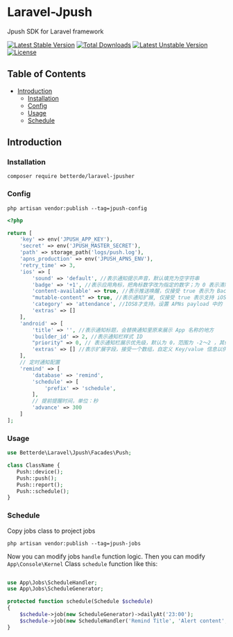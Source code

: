 # Laravel-Jpush

Jpush SDK for Laravel framework

[![Latest Stable Version](https://poser.pugx.org/betterde/laravel-jpush/v/stable)](https://packagist.org/packages/betterde/laravel-jpush)
[![Total Downloads](https://poser.pugx.org/betterde/laravel-jpush/downloads)](https://packagist.org/packages/betterde/laravel-jpush)
[![Latest Unstable Version](https://poser.pugx.org/betterde/laravel-jpush/v/unstable)](https://packagist.org/packages/betterde/laravel-jpush)
[![License](https://poser.pugx.org/betterde/laravel-jpush/license)](https://packagist.org/packages/betterde/laravel-jpush)

## Table of Contents

- <a href="#introduction">Introduction</a>
    - <a href="#installation">Installation</a>
    - <a href="#config">Config</a>
    - <a href="#usage">Usage</a>
    - <a href="#schedule">Schedule</a>


## Introduction

### Installation
```terminal
composer require betterde/laravel-jpusher
```

### Config

```terminal
php artisan vendor:publish --tag=jpush-config
```

```php
<?php

return [
    'key' => env('JPUSH_APP_KEY'),
    'secret' => env('JPUSH_MASTER_SECRET'),
    'path' => storage_path('logs/push.log'),
    'apns_production' => env('JPUSH_APNS_ENV'),
    'retry_time' => 3,
    'ios' => [
        'sound' => 'default', //表示通知提示声音，默认填充为空字符串
        'badge' => '+1', //表示应用角标，把角标数字改为指定的数字；为 0 表示清除，支持 '+1','-1' 这样的字符串，表示在原有的 badge 基础上进行增减，默认填充为 '+1'
        'content-available' => true, //表示推送唤醒，仅接受 true 表示为 Background Remote Notification，若不填默认表示普通的 Remote Notification
        "mutable-content" => true, //表示通知扩展, 仅接受 true 表示支持 iOS10 的 UNNotificationServiceExtension, 若不填默认表示普通的 Remote Notification
        'category' => 'attendance', //IOS8才支持。设置 APNs payload 中的 'category' 字段值
        'extras' => []
    ],
    'android' => [
        'title' => '', //表示通知标题，会替换通知里原来展示 App 名称的地方
        'builder_id' => 2, //表示通知栏样式 ID
        "priority" => 0, // 表示通知栏展示优先级，默认为 0，范围为 -2～2 ，其他值将会被忽略而采用默认值
        'extras' => [] //表示扩展字段，接受一个数组，自定义 Key/value 信息以供业务使用
    ],
    // 定时通知配置
    'remind' => [
        'database' => 'remind',
        'schedule' => [
            'prefix' => 'schedule',
        ],
        // 提前提醒时间，单位：秒
        'advance' => 300
    ]
];
```

### Usage

```php
use Betterde\Laravel\Jpush\Facades\Push;

class ClassName {
   Push::device();
   Push::push();
   Push::report();
   Push::schedule();
}
```

### Schedule

Copy jobs class to project jobs

```terminal
php artisan vendor:publish --tag=jpush-jobs
```

Now you can modify jobs `handle` function logic. Then you can modify `App\Console\Kernel` Class `schedule` function like this:

```php

use App\Jobs\ScheduleHandler;
use App\Jobs\ScheduleGenerator;

protected function schedule(Schedule $schedule)
{
    $schedule->job(new ScheduleGenerator)->dailyAt('23:00');
    $schedule->job(new ScheduleHandler('Remind Title', 'Alert content', []))->everyMinute();
}

```
